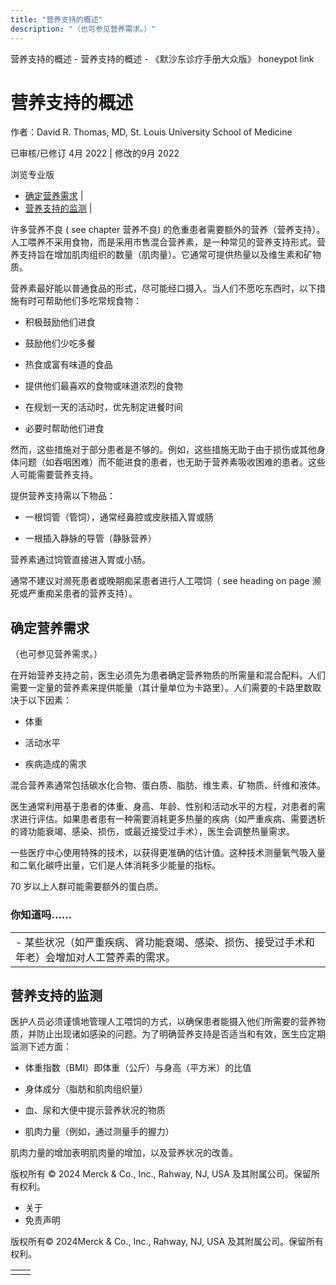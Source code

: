 ```yaml
---
title: "营养支持的概述"
description: "（也可参见营养需求。）"
---
```


﻿营养支持的概述 \- 营养支持的概述 \- 《默沙东诊疗手册大众版》 honeypot link

# 营养支持的概述

作者：David R. Thomas, MD, St. Louis University School of Medicine

已审核/已修订 4月 2022 \| 修改的9月 2022

浏览专业版

- [确定营养需求](#确定营养需求_v8590333_zh) \|
- [营养支持的监测](#营养支持的监测_v8590348_zh) \|

许多营养不良 ( see chapter 营养不良) 的危重患者需要额外的营养（营养支持）。人工喂养不采用食物，而是采用市售混合营养素，是一种常见的营养支持形式。营养支持旨在增加肌肉组织的数量（肌肉量）。它通常可提供热量以及维生素和矿物质。

营养素最好能以普通食品的形式，尽可能经口摄入。当人们不愿吃东西时，以下措施有时可帮助他们多吃常规食物：

- 积极鼓励他们进食

- 鼓励他们少吃多餐

- 热食或富有味道的食品

- 提供他们最喜欢的食物或味道浓烈的食物

- 在规划一天的活动时，优先制定进餐时间

- 必要时帮助他们进食


然而，这些措施对于部分患者是不够的。例如，这些措施无助于由于损伤或其他身体问题（如吞咽困难）而不能进食的患者，也无助于营养素吸收困难的患者。这些人可能需要营养支持。

提供营养支持需以下物品：

- 一根饲管（管饲），通常经鼻腔或皮肤插入胃或肠

- 一根插入静脉的导管（静脉营养）


营养素通过饲管直接进入胃或小肠。

通常不建议对濒死患者或晚期痴呆患者进行人工喂饲（ see heading on page 濒死或严重痴呆患者的营养支持）。

## 确定营养需求

（也可参见营养需求。）

在开始营养支持之前，医生必须先为患者确定营养物质的所需量和混合配料。人们需要一定量的营养素来提供能量（其计量单位为卡路里）。人们需要的卡路里数取决于以下因素：

- 体重

- 活动水平

- 疾病造成的需求


混合营养素通常包括碳水化合物、蛋白质、脂肪、维生素、矿物质、纤维和液体。

医生通常利用基于患者的体重、身高、年龄、性别和活动水平的方程，对患者的需求进行评估。如果患者患有一种需要消耗更多热量的疾病（如严重疾病、需要透析的肾功能衰竭、感染、损伤，或最近接受过手术），医生会调整热量需求。

一些医疗中心使用特殊的技术，以获得更准确的估计值。这种技术测量氧气吸入量和二氧化碳呼出量，它们是人体消耗多少能量的指标。

70 岁以上人群可能需要额外的蛋白质。

### 你知道吗……

|     |
| --- |
| - 某些状况（如严重疾病、肾功能衰竭、感染、损伤、接受过手术和年老）会增加对人工营养素的需求。 |

## 营养支持的监测

医护人员必须谨慎地管理人工喂饲的方式，以确保患者能摄入他们所需要的营养物质，并防止出现诸如感染的问题。为了明确营养支持是否适当和有效，医生应定期监测下述方面：

- 体重指数（BMI）即体重（公斤）与身高（平方米）的比值

- 身体成分（脂肪和肌肉组织量）

- 血、尿和大便中提示营养状况的物质

- 肌肉力量（例如，通过测量手的握力）


肌肉力量的增加表明肌肉量的增加，以及营养状况的改善。



版权所有 © 2024
Merck & Co., Inc., Rahway, NJ, USA 及其附属公司。保留所有权利。

- 关于
- 免责声明

版权所有© 2024Merck & Co., Inc., Rahway, NJ, USA 及其附属公司。保留所有权利。

|     |     |
| --- | --- |
|  |  |